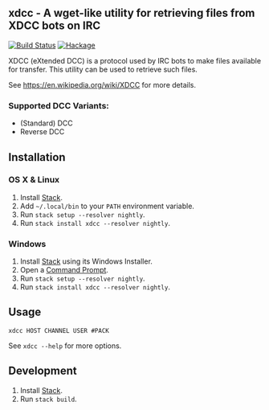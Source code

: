## xdcc - A wget-like utility for retrieving files from XDCC bots on IRC

[![Build Status](https://travis-ci.org/JanGe/xdcc.svg?branch=master)](https://travis-ci.org/JanGe/xdcc)
[![Hackage](https://img.shields.io/hackage/v/xdcc.svg?maxAge=2592000)](https://hackage.haskell.org/package/xdcc)

XDCC (eXtended DCC) is a protocol used by IRC bots to make files
available for transfer. This utility can be used to retrieve such files.

See https://en.wikipedia.org/wiki/XDCC for more details.

### Supported DCC Variants:

* (Standard) DCC
* Reverse DCC

## Installation

### OS X & Linux

1. Install [Stack](http://docs.haskellstack.org/en/stable/README/).
1. Add `~/.local/bin` to your `PATH` environment variable.
1. Run `stack setup --resolver nightly`.
1. Run `stack install xdcc --resolver nightly`.

### Windows

1. Install [Stack](http://docs.haskellstack.org/en/stable/install_and_upgrade/#windows) using its Windows Installer.
1. Open a [Command Prompt](http://www.digitalcitizen.life/7-ways-launch-command-prompt-windows-7-windows-8).
1. Run `stack setup --resolver nightly`.
1. Run `stack install xdcc --resolver nightly`.

## Usage
```
xdcc HOST CHANNEL USER #PACK
```

See `xdcc --help` for more options.

## Development

1. Install [Stack](http://docs.haskellstack.org/en/stable/README/).
1. Run `stack build`.
